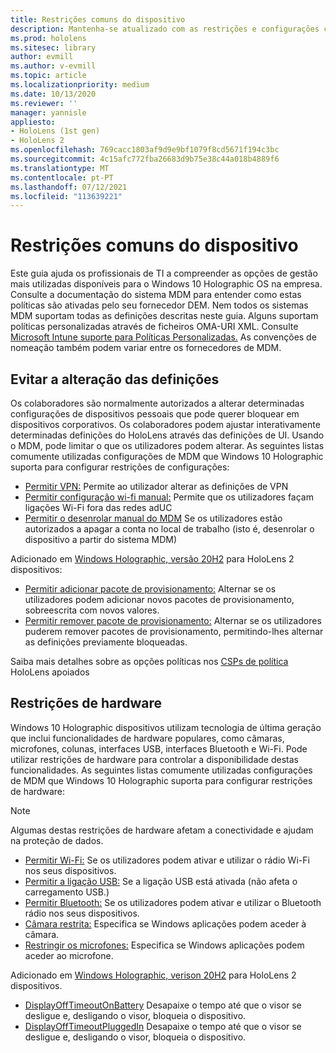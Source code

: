 ```yaml
---
title: Restrições comuns do dispositivo
description: Mantenha-se atualizado com as restrições e configurações comuns do dispositivo para o HoloLens dispositivo de realidade mista.
ms.prod: hololens
ms.sitesec: library
author: evmill
ms.author: v-evmill
ms.topic: article
ms.localizationpriority: medium
ms.date: 10/13/2020
ms.reviewer: ''
manager: yannisle
appliesto:
- HoloLens (1st gen)
- HoloLens 2
ms.openlocfilehash: 769cacc1803af9d9e9bf1079f8cd5671f194c3bc
ms.sourcegitcommit: 4c15afc772fba26683d9b75e38c44a018b4889f6
ms.translationtype: MT
ms.contentlocale: pt-PT
ms.lasthandoff: 07/12/2021
ms.locfileid: "113639221"
---
```

# <a name="common-device-restrictions"></a>Restrições comuns do dispositivo 

Este guia ajuda os profissionais de TI a compreender as opções de gestão mais utilizadas disponíveis para o Windows 10 Holographic OS na empresa. Consulte a documentação do sistema MDM para entender como estas políticas são ativadas pelo seu fornecedor DEM. Nem todos os sistemas MDM suportam todas as definições descritas neste guia. Alguns suportam políticas personalizadas através de ficheiros OMA-URI XML. Consulte [Microsoft Intune suporte para Políticas Personalizadas.](/mem/intune/configuration/custom-settings-windows-10) As convenções de nomeação também podem variar entre os fornecedores de MDM.

## <a name="prevent-changing-of-settings"></a>Evitar a alteração das definições
Os colaboradores são normalmente autorizados a alterar determinadas configurações de dispositivos pessoais que pode querer bloquear em dispositivos corporativos. Os colaboradores podem ajustar interativamente determinadas definições do HoloLens através das definições de UI. Usando o MDM, pode limitar o que os utilizadores podem alterar. As seguintes listas comumente utilizadas configurações de MDM que Windows 10 Holographic suporta para configurar restrições de configurações:
-   [Permitir VPN:](/windows/client-management/mdm/policy-csp-settings#settings-allowvpn) Permite ao utilizador alterar as definições de VPN
-   [Permitir configuração wi-fi manual:](/windows/client-management/mdm/policy-csp-wifi#wifi-allowmanualwificonfiguration) Permite que os utilizadores façam ligações Wi-Fi fora das redes adUC
-   [Permitir o desenrolar manual do MDM](/windows/client-management/mdm/policy-csp-experience#experience-allowmanualmdmunenrollment) Se os utilizadores estão autorizados a apagar a conta no local de trabalho (isto é, desenrolar o dispositivo a partir do sistema MDM)

Adicionado em [Windows Holographic, versão 20H2](hololens-release-notes.md#windows-holographic-version-20h2) para HoloLens 2 dispositivos:
- [Permitir adicionar pacote de provisionamento:](/windows/client-management/mdm/policy-csp-security#security-allowaddprovisioningpackage) Alternar se os utilizadores podem adicionar novos pacotes de provisionamento, sobreescrita com novos valores.
- [Permitir remover pacote de provisionamento:](/windows/client-management/mdm/policy-csp-security#security-allowremoveprovisioningpackage) Alternar se os utilizadores puderem remover pacotes de provisionamento, permitindo-lhes alternar as definições previamente bloqueadas.

Saiba mais detalhes sobre as opções políticas nos [CSPs de política](/windows/client-management/mdm/policy-csps-supported-by-hololens2) HoloLens apoiados

## <a name="hardware-restrictions"></a>Restrições de hardware
Windows 10 Holographic dispositivos utilizam tecnologia de última geração que inclui funcionalidades de hardware populares, como câmaras, microfones, colunas, interfaces USB, interfaces Bluetooth e Wi-Fi. Pode utilizar restrições de hardware para controlar a disponibilidade destas funcionalidades.
As seguintes listas comumente utilizadas configurações de MDM que Windows 10 Holographic suporta para configurar restrições de hardware:

> [!NOTE]
> Algumas destas restrições de hardware afetam a conectividade e ajudam na proteção de dados.

-   [Permitir Wi-Fi:](/windows/client-management/mdm/policy-csp-wifi#wifi-allowwifi) Se os utilizadores podem ativar e utilizar o rádio Wi-Fi nos seus dispositivos.
-   [Permitir a ligação USB:](/windows/client-management/mdm/policy-csp-connectivity#connectivity-allowusbconnection) Se a ligação USB está ativada (não afeta o carregamento USB.)
-   [Permitir Bluetooth:](/windows/client-management/mdm/policy-csp-connectivity#connectivity-allowbluetooth) Se os utilizadores podem ativar e utilizar o Bluetooth rádio nos seus dispositivos.
-   [Câmara restrita:](/windows/client-management/mdm/policy-csp-privacy#privacy-letappsaccesscamera) Especifica se Windows aplicações podem aceder à câmara.
-   [Restringir os microfones:](/windows/client-management/mdm/policy-csp-privacy#privacy-letappsaccessmicrophone) Especifica se Windows aplicações podem aceder ao microfone.

Adicionado em [Windows Holographic, verison 20H2](hololens-release-notes.md#windows-holographic-version-20h2) para HoloLens 2 dispositivos. 
- [DisplayOffTimeoutOnBattery](/windows/client-management/mdm/policy-csp-power#power-displayofftimeoutonbattery) Desapaixe o tempo até que o visor se desligue e, desligando o visor, bloqueia o dispositivo. 
- [DisplayOffTimeoutPluggedIn](/windows/client-management/mdm/policy-csp-power#power-displayofftimeoutpluggedin) Desapaixe o tempo até que o visor se desligue e, desligando o visor, bloqueia o dispositivo. 
